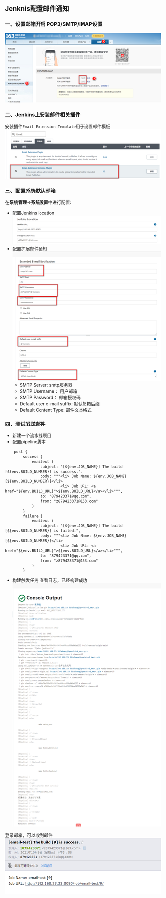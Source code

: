 ## Jenknis配置邮件通知
### 一、设置邮箱开启 POP3/SMTP/IMAP设置
![20211006105445](https://raw.githubusercontent.com/Animezjy/PicGo_img/master/images20211006105445.png)
### 二、Jenkins上安装邮件相关插件
安装插件`Email Extension Template`用于设置邮件模板
![20211006105825](https://raw.githubusercontent.com/Animezjy/PicGo_img/master/images20211006105825.png)
### 三、配置系统默认邮箱
在**系统管理**->**系统设置**中进行配置:
* 配置Jenkins location
![20211006110117](https://raw.githubusercontent.com/Animezjy/PicGo_img/master/images20211006110117.png)
* 配置扩展邮件通知
![20211006110634](https://raw.githubusercontent.com/Animezjy/PicGo_img/master/images20211006110634.png)
    * SMTP Server: smtp服务器
    * SMTP Username： 用户邮箱
    * SMTP Password： 邮箱授权码
    * Default user e-mail suffix: 默认邮箱后缀
    * Default Content Type: 邮件文本格式
### 四、测试发送邮件
* 新建一个流水线项目
* 配置pipeline脚本
```grovvy
    post {
        success {
            emailext (
                subject: "[${env.JOB_NAME}] The build [${env.BUILD_NUMBER}] is success.",
                body: """<li> Job Name: ${env.JOB_NAME} [${env.BUILD_NUMBER}]</li>
                         <li> Job URL: <a href="${env.BUILD_URL}">${env.BUILD_URL}</a></li>""",
                to: "879423371@qq.com",
                from: "z879423371@163.com"
            )
        }
        failure {
            emailext (
                subject: "[${env.JOB_NAME}] The build [${env.BUILD_NUMBER}] is failed.",
                body: """<li> Job Name: ${env.JOB_NAME} [${env.BUILD_NUMBER}]</li>
                         <li> Job URL: <a href="${env.BUILD_URL}">${env.BUILD_URL}</a></li>""",
                to: "879423371@qq.com",
                from: "z879423371@163.com"
            )
        }
```

* 构建触发任务
查看日志，已经构建成功
![20211006160601](https://raw.githubusercontent.com/Animezjy/PicGo_img/master/images20211006160601.png)

登录邮箱，可以收到邮件
![20211006155947](https://raw.githubusercontent.com/Animezjy/PicGo_img/master/images20211006155947.png)